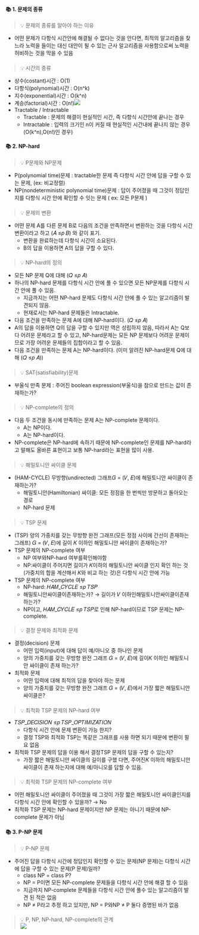 #### 📚 1. 문제의 종류
> 💡 문제의 종류를 알아야 하는 이유
* 어떤 문제가 다항식 시간안에 해결될 수 없다는 것을 안다면, 최적의 알고리즘을 찾느라 노력을 들이는 대신 대안이 될 수 있는 근사 알고리즘을 사용함으로써 노력을 허비하는 것을 막을 수 있음
####
> 💡 시간의 종류
* 상수(costant)시간 : O(1)
* 다항식(polynomial)시간 : O(n^k)
* 지수(exponential)시간 : O(k^n)
* 계승(factorial)시간 : O(n!)![](https://velog.velcdn.com/images/codudals98/post/1469257d-28b3-43ff-a0b8-981bb34ee350/image.png)
* Tractable / Intractable
    * Tractable : 문제의 해결이 현실적인 시간, 즉 다항식 시간안에 끝나는 경우
    * Intractable : 입력의 크기인 n이 커질 때 현실적인 시간내에 끝나지 않는 경우(O(k^n),O(n!)인 경우) 
####    
    
#### 📚 2. NP-hard
> 💡 P문제와 NP문제
* P(polynomial time)문제 : tractable한 문제 즉 다항식 시간 안에 답을 구할 수 있는 문제, (ex: 비교정렬)
* NP(nondeterministic polynomial time)문제 : 답이 주어졌을 때 그것이 정답인지를 다항식 시간 안에 확인할 수 잇는 문제 ( ex: 모든 P문제 )
####
> 💡 문제의 변환
* 어떤 문제 A를 다른 문제 B로 다음의 조건을 만족하면서 변환하는 것을 다항식 시간 변환이라고 하고 (𝐴 ≤𝑝 𝐵) 와 같이 표기.
    * 변환을 완료하는데 다항식 시간이 소요된다.
    * B의 답을 이용하면 A의 답을 구할 수 있다.    
####
> 💡 NP-hard의 정의
* 모든 NP 문제 Q에 대해 (𝑄 ≤𝑝 𝐴)
* 하나의 NP-hard 문제를 다항식 시간 안에 풀 수 있으면 모든 NP문제를 다항식 시간 안에 풀 수 있음.
    * 지금까지는 어떤 NP-hard 문제도 다항식 시간 안에 풀 수 있는 알고리즘이 발견되지 않음.
    * 현재로서는 NP-hard 문제들은 Intractable.
* 다음 조건을 만족하는 문제 A에 대해 NP-hard이다. (𝑄 ≤𝑝 𝐴)
* A의 답을 이용하면 Q의 답을 구할 수 있지만 역은 성립하지 않음, 따라서 A는 Q보다 어려운 문제라고 할 수 있고, NP-hard문제는 모든 NP 문제보다 어려운 문제이므로 가장 어려운 문제들의 집합이라고 할 수 있음.
* 다음 조건을 만족하는 문제 A는 NP-hard이다. (이미 알려진 NP-hard문제 Q에 대해 (𝑄 ≤𝑝 𝐴))
####
> 💡 SAT(satisfiability)문제
* 부울식 만족 문제 : 주어진 boolean expression(부울식)을 참으로 만드는 값이 존재하는가?
####
> 💡 NP-complete의 정의
* 다음 두 조건을 동시에 만족하는 문제 A는 NP-complete 문제이다.
    * A는 NP이다.
    * A는 NP-hard이다.    
* NP-complete은 NP-hard에 속하기 때문에 NP-complete인 문제를 NP-hard라고 말해도 올바른 표현이고 보통 NP-hard라는 표현을 많이 사용.
####
> 💡 해밀토니안 싸이클 문제
* (HAM-CYCLE) 무방향(undirected) 그래프𝐺 = (𝑉, 𝐸)에 해밀토니안 싸이클이 존재하는가?
    * 해밀토니안(Hamiltonian) 싸이클: 모든 정점을 한 번씩만 방문하고 돌아오는 경로
    * NP-hard 문제    
####    
> 💡 TSP 문제
* (TSP) 양의 가중치를 갖는 무방향 완전 그래프(모든 정점 사이에 간선이 존재하는 그래프) 𝐺 = (𝑉, 𝐸)에 길이 𝐾 이하인 해밀토니안 싸이클이 존재하는가?
* TSP 문제의 NP-complete 여부
    * NP 여부와NP-hard 여부를확인해야함
    * NP:싸이클이 주어지면 길이가 𝐾이하의 해밀토니안 싸이클 인지 확인 하는 것(가중치의 합을 계산해서 𝐾와 비교 하는 것)은 다항식 시간 안에 가능    
* TSP 문제의 NP-complete 여부
    * NP-hard: 𝐻𝐴𝑀_𝐶𝑌𝐶𝐿𝐸 ≤𝑝 𝑇𝑆𝑃
    * 해밀토니안싸이클이존재하는가? → 길이가 𝑉 이하인해밀토니안싸이클이존재하는가?
    * NP이고, 𝐻𝐴𝑀_𝐶𝑌𝐶𝐿𝐸 ≤𝑝 𝑇𝑆𝑃로 인해 NP-hard이므로 TSP 문제는 NP-complete.
####    
> 💡 결정 문제와 최적화 문제
* 결정(decision) 문제
    * 어떤 입력(input)에 대해 답이 예/아니오 중 하나인 문제
    * 양의 가중치를 갖는 무방향 완전 그래프 𝐺 = (𝑉, 𝐸)에 길이𝐾 이하인 해밀토니안 싸이클이 존재 하는가?
* 최적화 문제
    * 어떤 입력에 대해 최적의 답을 찾아야 하는 문제
    * 양의 가중치를 갖는 무방향 완전 그래프 𝐺 = (𝑉, 𝐸)에서 가장 짧은 해밀토니안 싸이클은?
####
> 💡 최적화 TSP 문제의 NP-hard 여부
* 𝑇𝑆𝑃_𝐷𝐸𝐶𝐼𝑆𝐼𝑂𝑁 ≤𝑝 𝑇𝑆𝑃_𝑂𝑃𝑇𝐼𝑀𝐼𝑍𝐴𝑇𝐼𝑂𝑁
    * 다항식 시간 안에 문제 변환이 가능 한지?
    * 결정 TSP와 최적화 TSP는 똑같은 그래프를 사용 하면 되기 때문에 변환이 필요 없음
* 최적화 TSP 문제의 답을 이용 해서 결정TSP 문제의 답을 구할 수 있는지?
    * 가장 짧은 해밀토니안 싸이클의 길이를 구했 다면, 주어진𝐾 이하의 해밀토니안 싸이클이 존재 하는지에 대해 예/아니오를 답할 수 있음.
####
> 💡 최적화 TSP 문제의 NP-complete 여부
* 어떤 해밀토니안 싸이클이 주어졌을 때 그것이 가장 짧은 해밀토니안 싸이클인지를 다항식 시간 안에 확인할 수 있을까? → No
* 최적화 TSP 문제는 NP-hard 문제이지만 NP 문제는 아니기 때문에 NP-complete 문제가 아님
####

#### 📚 3. P-NP 문제
> 💡 P-NP 문제
* 주어진 답을 다항식 시간에 정답인지 확인할 수 있는 문제(NP 문제)는
다항식 시간에 답을 구할 수 있는 문제(P 문제)일까?
    * class NP = class P?
    * NP = P이면 모든 NP-complete 문제들을 다항식 시간 안에 해결 할 수 있음
    * 지금까지 NP-complete 문제들을 다항식 시간 안에 풀수 있는 알고리즘이 발견 된 적은 없음
    * NP ≠ P라고 추정 하고 있지만, NP = P와NP ≠ P 둘다 증명된 바가 없음    
####
> 💡 P, NP, NP-hard, NP-complete의 관계    
![](https://velog.velcdn.com/images/codudals98/post/2fe97baa-97eb-4321-9504-6f13f5f29f1a/image.png)
